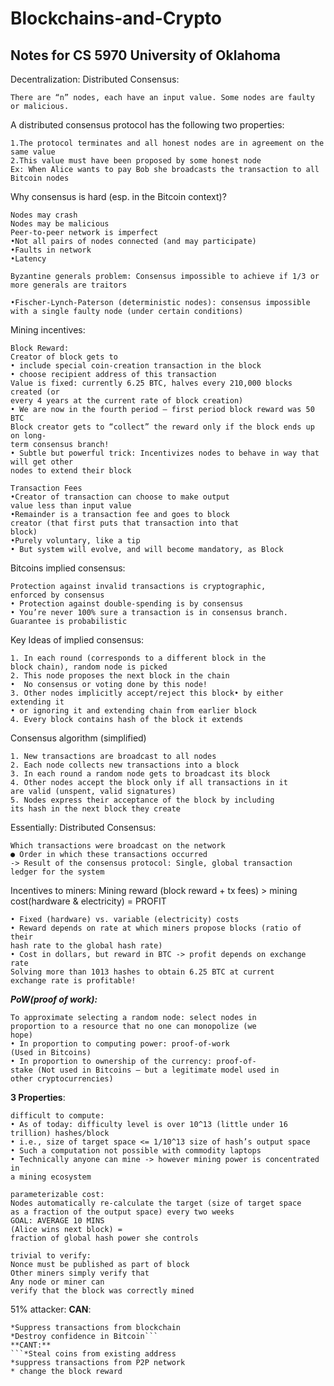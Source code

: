 # Blockchains-and-Crypto
## Notes for CS 5970 University of Oklahoma


Decentralization:
Distributed Consensus:
```
There are “n” nodes, each have an input value. Some nodes are faulty or malicious. 
```

A distributed consensus protocol has the following two properties:
```
1.The protocol terminates and all honest nodes are in agreement on the same value
2.This value must have been proposed by some honest node
Ex: When Alice wants to pay Bob she broadcasts the transaction to all Bitcoin nodes 
```

Why consensus is hard (esp. in the Bitcoin context)?
```
Nodes may crash
Nodes may be malicious
Peer-to-peer network is imperfect
•Not all pairs of nodes connected (and may participate)
•Faults in network
•Latency

Byzantine generals problem: Consensus impossible to achieve if 1/3 or more generals are traitors
 
•Fischer-Lynch-Paterson (deterministic nodes): consensus impossible with a single faulty node (under certain conditions)
```

Mining incentives:
```
Block Reward:
Creator of block gets to
• include special coin-creation transaction in the block
• choose recipient address of this transaction
Value is fixed: currently 6.25 BTC, halves every 210,000 blocks created (or 
every 4 years at the current rate of block creation)
• We are now in the fourth period – first period block reward was 50 BTC
Block creator gets to “collect” the reward only if the block ends up on long-
term consensus branch!
• Subtle but powerful trick: Incentivizes nodes to behave in way that will get other 
nodes to extend their block

Transaction Fees
•Creator of transaction can choose to make output 
value less than input value
•Remainder is a transaction fee and goes to block 
creator (that first puts that transaction into that 
block)
•Purely voluntary, like a tip
• But system will evolve, and will become mandatory, as Block 
```

Bitcoins implied consensus:

```
Protection against invalid transactions is cryptographic, 
enforced by consensus
• Protection against double-spending is by consensus
• You’re never 100% sure a transaction is in consensus branch. 
Guarantee is probabilistic
```
Key Ideas of implied consensus:
```
1. In each round (corresponds to a different block in the 
block chain), random node is picked
2. This node proposes the next block in the chain
•  No consensus or voting done by this node!
3. Other nodes implicitly accept/reject this block• by either extending it 
• or ignoring it and extending chain from earlier block
4. Every block contains hash of the block it extends
```

Consensus algorithm (simplified)
```
1. New transactions are broadcast to all nodes
2. Each node collects new transactions into a block
3. In each round a random node gets to broadcast its block
4. Other nodes accept the block only if all transactions in it 
are valid (unspent, valid signatures)
5. Nodes express their acceptance of the block by including 
its hash in the next block they create
```

Essentially:
Distributed Consensus:
```
Which transactions were broadcast on the network
● Order in which these transactions occurred
-> Result of the consensus protocol: Single, global transaction 
ledger for the system
```
Incentives to miners:
Mining reward (block reward + tx fees) > mining cost(hardware & electricity) = PROFIT
```Complications:
• Fixed (hardware) vs. variable (electricity) costs
• Reward depends on rate at which miners propose blocks (ratio of their 
hash rate to the global hash rate)
• Cost in dollars, but reward in BTC -> profit depends on exchange rate
Solving more than 1013 hashes to obtain 6.25 BTC at current 
exchange rate is profitable!
```
***PoW(proof of work):***
```
To approximate selecting a random node: select nodes in 
proportion to a resource that no one can monopolize (we 
hope)
• In proportion to computing power: proof-of-work 
(Used in Bitcoins)
• In proportion to ownership of the currency: proof-of-
stake (Not used in Bitcoins – but a legitimate model used in 
other cryptocurrencies)
```
**3 Properties**:

```
difficult to compute:
• As of today: difficulty level is over 10^13 (little under 16 trillion) hashes/block
• i.e., size of target space <= 1/10^13 size of hash’s output space
• Such a computation not possible with commodity laptops
• Technically anyone can mine -> however mining power is concentrated in 
a mining ecosystem

parameterizable cost:
Nodes automatically re-calculate the target (size of target space 
as a fraction of the output space) every two weeks
GOAL: AVERAGE 10 MINS
(Alice wins next block) = 
fraction of global hash power she controls

trivial to verify:
Nonce must be published as part of block
Other miners simply verify that
Any node or miner can 
verify that the block was correctly mined
```
51% attacker:
**CAN**:
```
*Suppress transactions from blockchain
*Destroy confidence in Bitcoin```
**CANT:**
```*Steal coins from existing address
*suppress transactions from P2P network
* change the block reward
```
